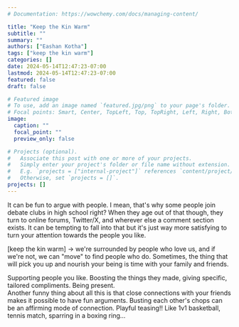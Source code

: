 ```yaml
---
# Documentation: https://wowchemy.com/docs/managing-content/

title: "Keep the Kin Warm"
subtitle: ""
summary: ""
authors: ["Eashan Kotha"]
tags: ["keep the kin warm"]
categories: []
date: 2024-05-14T12:47:23-07:00
lastmod: 2024-05-14T12:47:23-07:00
featured: false
draft: false

# Featured image
# To use, add an image named `featured.jpg/png` to your page's folder.
# Focal points: Smart, Center, TopLeft, Top, TopRight, Left, Right, BottomLeft, Bottom, BottomRight.
image:
  caption: ""
  focal_point: ""
  preview_only: false

# Projects (optional).
#   Associate this post with one or more of your projects.
#   Simply enter your project's folder or file name without extension.
#   E.g. `projects = ["internal-project"]` references `content/project/deep-learning/index.md`.
#   Otherwise, set `projects = []`.
projects: []
---
```

It can be fun to argue with people. I mean, that's why some people join debate clubs in high school right? When they age out of that though, they turn to online forums, Twitter/X, and wherever else a comment section exists. It can be tempting to fall into that but it's just way more satisfying to turn your attention towards the people you like.<br>

[keep the kin warm] -> we're surrounded by people who love us, and if we're not, we can "move" to find people who do. Sometimes, the thing that will pick you up and nourish your being is time with your family and friends. <br>

Supporting people you like. Boosting the things they made, giving specific, tailored compliments. Being present. <br>
Another funny thing about all this is that close connections with your friends makes it possible to have fun arguments. Busting each other's chops can be an affirming mode of connection. Playful teasing!! Like 1v1 basketball, tennis match, sparring in a boxing ring...


